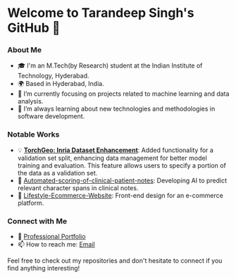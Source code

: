 # Welcome to Tarandeep Singh's GitHub 👋

### About Me

- 🎓 I'm an M.Tech(by Research) student at the Indian Institute of Technology, Hyderabad.
- 🌍 Based in Hyderabad, India.
- 🔭 I’m currently focusing on projects related to machine learning and data analysis.
- 🌱 I’m always learning about new technologies and methodologies in software development.

### Notable Works

- 💡 **[TorchGeo: Inria Dataset Enhancement](https://github.com/microsoft/torchgeo/pull/1540)**: Added functionality for a validation set split, enhancing data management for better model training and evaluation. This feature allows users to specify a portion of the data as a validation set.
- 🏥 [Automated-scoring-of-clinical-patient-notes](https://github.com/Tarandeep97/Automated-scoring-of-clinical-patient-notes): Developing AI to predict relevant character spans in clinical notes.
- 🛒 [Lifestyle-Ecommerce-Website](https://github.com/Tarandeep97/Lifestyle-Ecommerce-Website): Front-end design for an e-commerce platform.

### Connect with Me

- 💼 [Professional Portfolio](https://tarandeep97.github.io)
- 📫 How to reach me: [Email](mailto:tarandeeps1197@gmail.comm)

Feel free to check out my repositories and don't hesitate to connect if you find anything interesting!
